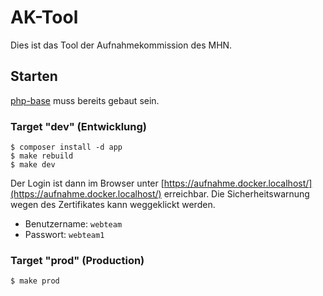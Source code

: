 # AK-Tool

Dies ist das Tool der Aufnahmekommission des MHN.

## Starten

[php-base](https://github.com/Mind-Hochschul-Netzwerk/php-base) muss bereits gebaut sein.

### Target "dev" (Entwicklung)

    $ composer install -d app
    $ make rebuild
    $ make dev

Der Login ist dann im Browser unter [https://aufnahme.docker.localhost/](https://aufnahme.docker.localhost/) erreichbar. Die Sicherheitswarnung wegen des Zertifikates kann weggeklickt werden.

* Benutzername: `webteam`
* Passwort: `webteam1`

### Target "prod" (Production)

    $ make prod
